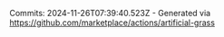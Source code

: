 Commits: 2024-11-26T07:39:40.523Z - Generated via https://github.com/marketplace/actions/artificial-grass
<br>
